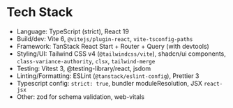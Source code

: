 # Tech Stack

- Language: TypeScript (strict), React 19
- Build/dev: Vite 6, `@vitejs/plugin-react`, `vite-tsconfig-paths`
- Framework: TanStack React Start + Router + Query (with devtools)
- Styling/UI: Tailwind CSS v4 (`@tailwindcss/vite`), shadcn/ui components, `class-variance-authority`, `clsx`, `tailwind-merge`
- Testing: Vitest 3, @testing-library/react, jsdom
- Linting/Formatting: ESLint (`@tanstack/eslint-config`), Prettier 3
- Typescript config: `strict: true`, bundler moduleResolution, JSX `react-jsx`
- Other: zod for schema validation, web-vitals
